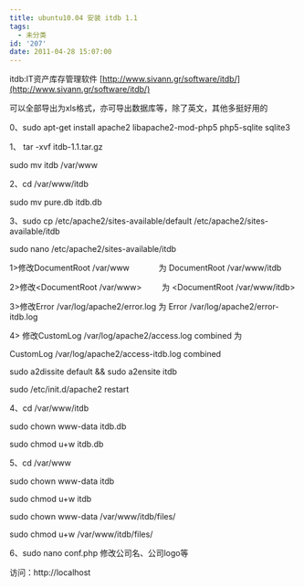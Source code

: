 ```yaml
---
title: ubuntu10.04 安装 itdb 1.1
tags:
  - 未分类
id: '207'
date: 2011-04-28 15:07:00
---
```


itdb:IT资产库存管理软件 [http://www.sivann.gr/software/itdb/](http://www.sivann.gr/software/itdb/)

可以全部导出为xls格式，亦可导出数据库等，除了英文，其他多挺好用的

  

0、sudo apt-get install apache2 libapache2-mod-php5 php5-sqlite sqlite3

1、 tar -xvf itdb-1.1.tar.gz

 sudo mv itdb /var/www

2、cd /var/www/itdb

 sudo mv pure.db itdb.db

3、sudo cp /etc/apache2/sites-available/default /etc/apache2/sites-available/itdb

 sudo nano /etc/apache2/sites-available/itdb

 1>修改DocumentRoot /var/www             为 DocumentRoot /var/www/itdb

 2>修改<DocumentRoot /var/www>         为 <DocumentRoot /var/www/itdb>

 3>修改Error /var/log/apache2/error.log 为 Error /var/log/apache2/error-itdb.log

 4> 修改CustomLog /var/log/apache2/access.log combined 为

 CustomLog /var/log/apache2/access-itdb.log combined

 sudo a2dissite default && sudo a2ensite itdb

 sudo /etc/init.d/apache2 restart

4、cd /var/www/itdb

 sudo chown www-data itdb.db 

 sudo chmod u+w itdb.db 

5、cd /var/www

 sudo chown www-data itdb

 sudo chmod u+w itdb

 sudo chown www-data /var/www/itdb/files/

 sudo chmod u+w /var/www/itdb/files/

6、sudo nano conf.php 修改公司名、公司logo等

  

访问：http://localhost